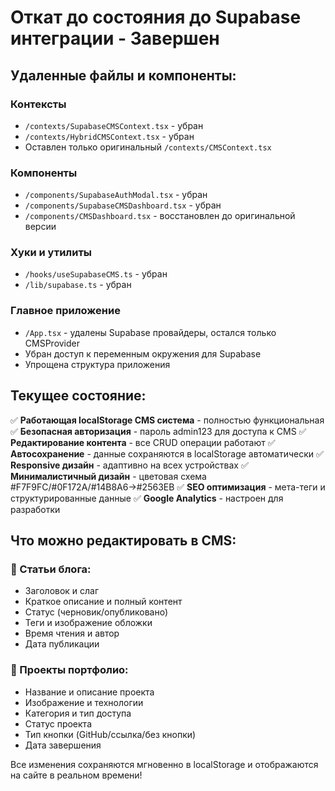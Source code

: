 # Откат до состояния до Supabase интеграции - Завершен

## Удаленные файлы и компоненты:

### Контексты
- `/contexts/SupabaseCMSContext.tsx` - убран
- `/contexts/HybridCMSContext.tsx` - убран
- Оставлен только оригинальный `/contexts/CMSContext.tsx`

### Компоненты
- `/components/SupabaseAuthModal.tsx` - убран
- `/components/SupabaseCMSDashboard.tsx` - убран  
- `/components/CMSDashboard.tsx` - восстановлен до оригинальной версии

### Хуки и утилиты
- `/hooks/useSupabaseCMS.ts` - убран
- `/lib/supabase.ts` - убран

### Главное приложение
- `/App.tsx` - удалены Supabase провайдеры, остался только CMSProvider
- Убран доступ к переменным окружения для Supabase
- Упрощена структура приложения

## Текущее состояние:

✅ **Работающая localStorage CMS система** - полностью функциональная
✅ **Безопасная авторизация** - пароль admin123 для доступа к CMS
✅ **Редактирование контента** - все CRUD операции работают
✅ **Автосохранение** - данные сохраняются в localStorage автоматически
✅ **Responsive дизайн** - адаптивно на всех устройствах
✅ **Минималистичный дизайн** - цветовая схема #F7F9FC/#0F172A/#14B8A6→#2563EB
✅ **SEO оптимизация** - мета-теги и структурированные данные
✅ **Google Analytics** - настроен для разработки

## Что можно редактировать в CMS:

### 📝 Статьи блога:
- Заголовок и слаг
- Краткое описание и полный контент
- Статус (черновик/опубликовано)
- Теги и изображение обложки
- Время чтения и автор
- Дата публикации

### 💼 Проекты портфолио:
- Название и описание проекта
- Изображение и технологии
- Категория и тип доступа
- Статус проекта
- Тип кнопки (GitHub/ссылка/без кнопки)
- Дата завершения

Все изменения сохраняются мгновенно в localStorage и отображаются на сайте в реальном времени!
